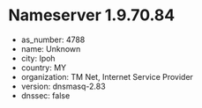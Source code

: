 # Nameserver 1.9.70.84

* as_number: 4788
* name: Unknown
* city: Ipoh
* country: MY
* organization: TM Net, Internet Service Provider
* version: dnsmasq-2.83
* dnssec: false
